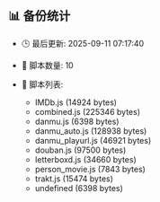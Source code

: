 ## 📊 备份统计

- 🕒 最后更新: 2025-09-11 07:17:40
- 📁 脚本数量: 10
- 📄 脚本列表:

  - IMDb.js (14924 bytes)
  - combined.js (225346 bytes)
  - danmu.js (6398 bytes)
  - danmu_auto.js (128938 bytes)
  - danmu_playurl.js (46921 bytes)
  - douban.js (97500 bytes)
  - letterboxd.js (34660 bytes)
  - person_movie.js (7843 bytes)
  - trakt.js (15474 bytes)
  - undefined (6398 bytes)
